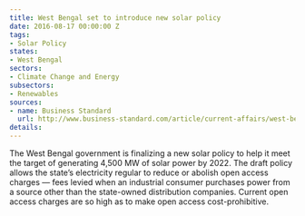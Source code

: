 ```yaml
---
title: West Bengal set to introduce new solar policy
date: 2016-08-17 00:00:00 Z
tags:
- Solar Policy
states:
- West Bengal
sectors:
- Climate Change and Energy
subsectors:
- Renewables
sources:
- name: Business Standard
  url: http://www.business-standard.com/article/current-affairs/west-bengal-may-see-reduction-in-open-access-charges-116081400272_1.html
details: 
---
```


The West Bengal government is finalizing a new solar policy to help it meet the target of generating 4,500 MW of solar power by 2022. The draft policy allows the state’s electricity regular to reduce or abolish open access charges — fees levied when an industrial consumer purchases power from a source other than the state-owned distribution companies. Current open access charges are so high as to make open access cost-prohibitive.
